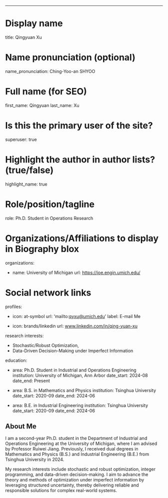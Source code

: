 ---
# Display name
title: Qingyuan Xu

# Name pronunciation (optional)
name_pronunciation: Ching-Yoo-an SHYOO 

# Full name (for SEO)
first_name: Qingyuan
last_name: Xu

<!-- 
# Pronouns (optional)
pronouns: she/her
 -->

 <!-- 
# Status emoji
 status:
  icon: ☕️
 -->

# Is this the primary user of the site?
superuser: true

# Highlight the author in author lists? (true/false)
highlight_name: true

# Role/position/tagline
role: Ph.D. Student in Operations Research

# Organizations/Affiliations to display in Biography blox
organizations:
  - name: University of Michigan
    url: https://ioe.engin.umich.edu/

# Social network links
<!-- 
# Need to use another icon? Simply download the SVG icon to your `assets/media/icons/` folder.
--> 
profiles:
  - icon: at-symbol
    url: 'mailto:qyxu@umich.edu'
    label: E-mail Me
 <!-- 
#  - icon: brands/x
#    url: https://twitter.com/GetResearchDev
#  - icon: brands/instagram
#    url: https://www.instagram.com/
#  - icon: brands/github
#    url: https://github.com/gcushen
 -->
 
  - icon: brands/linkedin
    url: www.linkedin.com/in/qing-yuan-xu
 <!-- 
#  - icon: academicons/google-scholar
#    url: https://scholar.google.com/
#  - icon: academicons/orcid
#    url: https://orcid.org/
 -->
 
research interests:
  - Stochastic/Robust Optimization, 
  - Data-Driven Decision-Making under Imperfect Information


education:
  - area: Ph.D. Student in Industrial and Operations Engineering   		
    institution: University of Michigan, Ann Arbor
    date_start: 2024-08
    date_end: Present
<!--   
#    summary: |
#      Thesis on _Why LLMs are awesome_. Supervised by [Prof Joe Smith](https://example.com). Presented papers at 5 IEEE conferences with the contributions being published in 2 Springer journals.
 #   button:
 #     text: 'Read Thesis'
#      url: 'https://example.com'
 -->

  - area: B.S. in Mathematics and Physics
    institution: Tsinghua University
    date_start: 2020-09
    date_end: 2024-06


  - area: B.E. in Industrial Engineering
    institution: Tsinghua University
    date_start: 2020-09
    date_end: 2024-06
 
      
<!-- 
# work:
#  - position: Director of Cloud Infrastructure
#    company_name: GenCoin
#    company_url: ''
#    company_logo: ''
#    date_start: 2021-01-01
#    date_end: ''
#    summary: |2-
#      Responsibilities include:
#      - lorem ipsum dolor sit amet, consectetur adipiscing elit
#      - lorem ipsum dolor sit amet, consectetur adipiscing elit
#      - lorem ipsum dolor sit amet, consectetur adipiscing elit
#  - position: Backend Software Engineer
#    company_name: X
#    company_url: ''
#    company_logo: ''
#    date_start: 2016-01-01
#    date_end: 2020-12-31
#    summary: |
#      Responsibilities include:
#      - Migrated infrastructure to a new data center
#      - lorem ipsum dolor sit amet, consectetur adipiscing elit
#      - lorem ipsum dolor sit amet, consectetur adipiscing elit

# Skills
# Add your own SVG icons to `assets/media/icons/`
# skills:
#  - name: Technical Skills
#    items:
#      - name: Python
#        description: ''
#        percent: 80
#        icon: code-bracket
#      - name: Data Science
#        description: ''
#        percent: 100
#        icon: chart-bar
#      - name: SQL
#        description: ''
#        percent: 40
#        icon: circle-stack
#  - name: Hobbies
#    color: '#eeac02'
#    color_border: '#f0bf23'
#    items:
#      - name: Hiking
#        description: ''
#        percent: 60
#        icon: person-simple-walk
#      - name: Cats
#        description: ''
#        percent: 100
#        icon: cat
#      - name: Photography
#        description: ''
#        percent: 80
#        icon: camera

# languages:
#  - name: English
#    percent: 100
#  - name: Chinese
#    percent: 75
#  - name: Portuguese
#    percent: 25

# Awards.
#   Add/remove as many awards below as you like.
#   Only `title`, `awarder`, and `date` are required.
#   Begin multi-line `summary` with YAML's `|` or `|2-` multi-line prefix and indent 2 spaces below.
# awards:
#  - title: Neural Networks and Deep Learning
#    url: https://www.coursera.org/learn/neural-networks-deep-learning
#    date: '2023-11-25'
#    awarder: Coursera
#    icon: coursera
#    summary: |
#      I studied the foundational concept of neural networks and deep learning. By the end, I was familiar with the significant technological trends driving the rise of deep learning; build, train, and apply fully connected deep neural networks; implement efficient (vectorized) neural networks; identify key parameters in a neural network’s architecture; and apply deep learning to your own applications.
#  - title: Blockchain Fundamentals
 #   url: https://www.edx.org/professional-certificate/uc-berkeleyx-blockchain-fundamentals
 #   date: '2023-07-01'
 #   awarder: edX
 #   icon: edx
 #   summary: |
 #     Learned:
 #     - Synthesize your own blockchain solutions
 #     - Gain an in-depth understanding of the specific mechanics of Bitcoin
 #     - Understand Bitcoin’s real-life applications and learn how to attack and destroy Bitcoin, Ethereum, smart contracts and Dapps, and alternatives to Bitcoin’s Proof-of-Work consensus algorithm
 # - title: 'Object-Oriented Programming in R'
 #   url: https://www.datacamp.com/courses/object-oriented-programming-with-s3-and-r6-in-r
 #   certificate_url: https://www.datacamp.com
 #   date: '2023-01-21'
 #   awarder: datacamp
  #  icon: datacamp
  #  summary: |
   #   Object-oriented programming (OOP) lets you specify relationships between functions and the objects that they can act on, helping you manage complexity in your code. This is an intermediate level course, providing an introduction to OOP, using the S3 and R6 systems. S3 is a great day-to-day R programming tool that simplifies some of the functions that you write. R6 is especially useful for industry-specific analyses, working with web APIs, and building GUIs.
# ---
--> 


## About Me

I am a second-year Ph.D. student in the Department of Industrial and Operations Engineering at the University of Michigan, where I am advised by Professor Ruiwei Jiang. Previously, I received dual degrees in Mathematics and Physics (B.S.) and Industrial Engineering (B.E.) from Tsinghua University in 2024.

My research interests include stochastic and robust optimization, integer programming, and data-driven decision-making. I aim to advance the theory and methods of optimization under imperfect information by leveraging structured uncertainty, thereby delivering reliable and responsible solutions for complex real-world systems.
